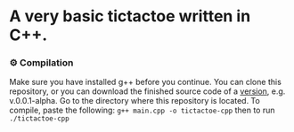 # A very basic tictactoe written in C++.

### ⚙️ Compilation
Make sure you have installed g++ before you continue. You can clone this repository, or you can download the finished source code of a [version](https://github.com/apetrai/tictactoe-cpp/releases), e.g. v.0.0.1-alpha. Go to the directory where this repository is located. To compile, paste the following: ```g++ main.cpp -o tictactoe-cpp``` then to run ``` ./tictactoe-cpp ```

